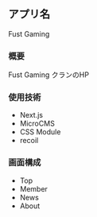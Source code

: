 ## アプリ名
Fust Gaming

### 概要
Fust Gaming クランのHP

### 使用技術
- Next.js
- MicroCMS
- CSS Module
- recoil

### 画面構成
- Top
- Member
- News
- About